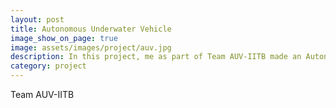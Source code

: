 ```yaml
---
layout: post
title: Autonomous Underwater Vehicle
image_show_on_page: true
image: assets/images/project/auv.jpg
description: In this project, me as part of Team AUV-IITB made an Autonomous Underwater Vehicle(AUV). I managed the mechanical subdivison of the team.
category: project
---
```

Team AUV-IITB
